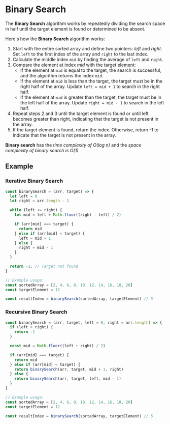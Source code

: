 # Binary Search

The **Binary Search** algorithm works by repeatedly dividing the search space in half until the target element is found or determined to be absent.

Here's how the **Binary Search** algorithm works:
1. Start with the entire sorted array and define two pointers: _left_ and _right_.
   Set `left` to the first index of the array and `right` to the last index.
2. Calculate the middle index `mid` by finding the average of `left` and `right`.
3. Compare the element at index _mid_ with the target element:
   - If the element at `mid` is equal to the target, the search is successful, and the algorithm returns the index `mid`.
   - If the element at `mid` is less than the target, the target must be in the right half of the array.
     Update `left = mid + 1` to search in the right half.
   - If the element at `mid` is greater than the target, the target must be in the left half of the array.
     Update `right = mid - 1` to search in the left half.
4. Repeat steps 2 and 3 until the target element is found or until left becomes greater than right,
   indicating that the target is not present in the array.
5. If the target element is found, return the index. Otherwise, return -1 to indicate that the target is not present in the array.

**Binary search** has the _time complexity of O(log n)_ and the _space complexity of binary search is O(1)_

## Example
### Iterative Binary Search
```javascript
const binarySearch = (arr, target) => {
  let left = 0
  let right = arr.length - 1

  while (left <= right) {
    let mid = left + Math.floor((right - left) / 2)

    if (arr[mid] === target) {
      return mid
    } else if (arr[mid] < target) {
      left = mid + 1
    } else {
      right = mid - 1
    }
  }

  return -1; // Target not found
}

// Example usage:
const sortedArray = [2, 4, 6, 8, 10, 12, 14, 16, 18, 20]
const targetElement = 12

const resultIndex = binarySearch(sortedArray, targetElement) // 5
```

### Recursive Binary Search
```javascript
const binarySearch = (arr, target, left = 0, right = arr.length) => {
  if (left > right) {
    return -1
  }

  const mid = Math.floor((left + right) / 2)

  if (arr[mid] === target) {
    return mid
  } else if (arr[mid] < target) {
    return binarySearch(arr, target, mid + 1, right)
  } else {
    return binarySearch(arr, target, left, mid - 1)
  }
}

// Example usage:
const sortedArray = [2, 4, 6, 8, 10, 12, 14, 16, 18, 20]
const targetElement = 12

const resultIndex = binarySearch(sortedArray, targetElement) // 5
```
